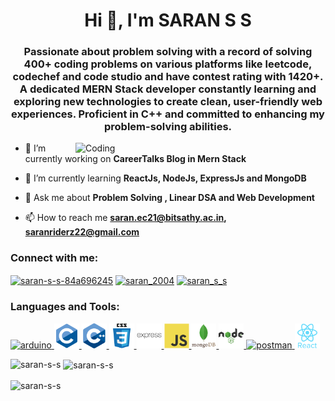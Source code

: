 <h1 align="center">Hi 👋, I'm SARAN S S</h1>
<h3 align="center">Passionate about problem solving with a record of solving 400+ coding problems on various platforms like leetcode, codechef and code studio and have contest rating with 1420+. A dedicated MERN Stack developer constantly learning and exploring new technologies to create clean, user-friendly web experiences. Proficient in C++ and committed to enhancing my problem-solving abilities.
</h3>

<img align="right" alt = "Coding" width  = "400" src="https://i.pinimg.com/564x/52/dd/45/52dd453077fb96cb52424452ea38df8d.jpg" /> 

- 🔭 I’m currently working on **CareerTalks Blog in Mern Stack**

- 🌱 I’m currently learning **ReactJs, NodeJs, ExpressJs and MongoDB**

- 💬 Ask me about **Problem Solving , Linear DSA and Web Development**

- 📫 How to reach me **saran.ec21@bitsathy.ac.in, saranriderz22@gmail.com**

<h3 align="left">Connect with me:</h3>
<p align="left">
<a href="https://linkedin.com/in/saran-s-s-84a696245" target="blank"><img align="center" src="https://raw.githubusercontent.com/rahuldkjain/github-profile-readme-generator/master/src/images/icons/Social/linked-in-alt.svg" alt="saran-s-s-84a696245" height="30" width="40" /></a>
<a href="https://www.codechef.com/users/saran_2004" target="blank"><img align="center" src="https://cdn.jsdelivr.net/npm/simple-icons@3.1.0/icons/codechef.svg" alt="saran_2004" height="30" width="40" /></a>
<a href="https://www.leetcode.com/saran_s_s" target="blank"><img align="center" src="https://raw.githubusercontent.com/rahuldkjain/github-profile-readme-generator/master/src/images/icons/Social/leet-code.svg" alt="saran_s_s" height="30" width="40" /></a>
</p>

<h3 align="left">Languages and Tools:</h3>
<p align="left"> <a href="https://www.arduino.cc/" target="_blank" rel="noreferrer"> <img src="https://cdn.worldvectorlogo.com/logos/arduino-1.svg" alt="arduino" width="40" height="40"/> </a> <a href="https://www.cprogramming.com/" target="_blank" rel="noreferrer"> <img src="https://raw.githubusercontent.com/devicons/devicon/master/icons/c/c-original.svg" alt="c" width="40" height="40"/> </a> <a href="https://www.w3schools.com/cpp/" target="_blank" rel="noreferrer"> <img src="https://raw.githubusercontent.com/devicons/devicon/master/icons/cplusplus/cplusplus-original.svg" alt="cplusplus" width="40" height="40"/> </a> <a href="https://www.w3schools.com/css/" target="_blank" rel="noreferrer"> <img src="https://raw.githubusercontent.com/devicons/devicon/master/icons/css3/css3-original-wordmark.svg" alt="css3" width="40" height="40"/> </a> <a href="https://expressjs.com" target="_blank" rel="noreferrer"> <img src="https://raw.githubusercontent.com/devicons/devicon/master/icons/express/express-original-wordmark.svg" alt="express" width="40" height="40"/> </a> <a href="https://developer.mozilla.org/en-US/docs/Web/JavaScript" target="_blank" rel="noreferrer"> <img src="https://raw.githubusercontent.com/devicons/devicon/master/icons/javascript/javascript-original.svg" alt="javascript" width="40" height="40"/> </a> <a href="https://www.mongodb.com/" target="_blank" rel="noreferrer"> <img src="https://raw.githubusercontent.com/devicons/devicon/master/icons/mongodb/mongodb-original-wordmark.svg" alt="mongodb" width="40" height="40"/> </a> <a href="https://nodejs.org" target="_blank" rel="noreferrer"> <img src="https://raw.githubusercontent.com/devicons/devicon/master/icons/nodejs/nodejs-original-wordmark.svg" alt="nodejs" width="40" height="40"/> </a> <a href="https://postman.com" target="_blank" rel="noreferrer"> <img src="https://www.vectorlogo.zone/logos/getpostman/getpostman-icon.svg" alt="postman" width="40" height="40"/> </a> <a href="https://reactjs.org/" target="_blank" rel="noreferrer"> <img src="https://raw.githubusercontent.com/devicons/devicon/master/icons/react/react-original-wordmark.svg" alt="react" width="40" height="40"/> </a> </p>

<p><img align="left" src="https://github-readme-stats.vercel.app/api/top-langs?username=saran-s-s&show_icons=true&locale=en&layout=compact" alt="saran-s-s" /></p>

<p>&nbsp;<img align="center" src="https://github-readme-stats.vercel.app/api?username=saran-s-s&show_icons=true&locale=en" alt="saran-s-s" /></p>

<p><img align="center" src="https://github-readme-streak-stats.herokuapp.com/?user=saran-s-s&" alt="saran-s-s" /></p>
